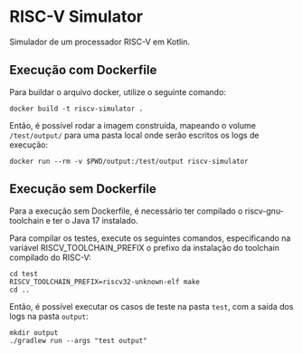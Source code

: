 # RISC-V Simulator

Simulador de um processador RISC-V em Kotlin.

## Execução com Dockerfile

Para buildar o arquivo docker, utilize o seguinte comando:

```
docker build -t riscv-simulator .
```

Então, é possível rodar a imagem construída, mapeando o volume `/test/output/` para uma pasta local onde serão escritos
os logs de execução:

```
docker run --rm -v $PWD/output:/test/output riscv-simulator
```

## Execução sem Dockerfile

Para a execução sem Dockerfile, é necessário ter compilado o riscv-gnu-toolchain e ter o Java 17 instalado.

Para compilar os testes, execute os seguintes comandos, especificando na variável RISCV_TOOLCHAIN_PREFIX o prefixo da
instalação do toolchain compilado do RISC-V:

```
cd test
RISCV_TOOLCHAIN_PREFIX=riscv32-unknown-elf make
cd ..
```

Então, é possível executar os casos de teste na pasta `test`, com a saída dos logs na pasta `output`:

```
mkdir output
./gradlew run --args "test output"
```